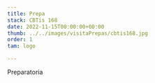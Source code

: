 ```yaml
---
title: Prepa
stack: CBTis 168
date: 2022-11-15T00:00:00+00:00
thumb: ../../images/visitaPrepas/cbtis168.jpg
order: 1
tam: logo

---
```

Preparatoria